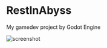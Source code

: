 # RestInAbyss
My gamedev project by Godot Engine

![screenshot](https://raw.githubusercontent.com/bioerrorlog/RestInAbyss_Godot/master/screenshots/rest_in_abyss_20201227.png)